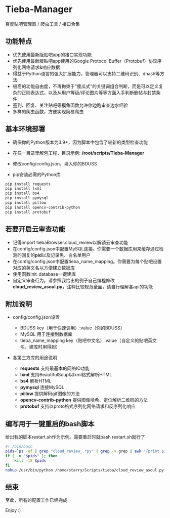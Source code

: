 # Tieba-Manager

百度贴吧管理器 / 爬虫工具 / 接口合集

## 功能特点

+ 优先使用最新版贴吧app的接口实现功能
+ 优先使用最新版贴吧app使用的Google Protocol Buffer（Protobuf）协议序列化网络请求&响应数据
+ 得益于Python语言的强大扩展能力，管理器可以支持二维码识别、dhash等方法
+ 极高的功能自由度，不再拘束于"傻瓜式"的关键词组合判断，而是可以定义复杂的正则表达式，以及从用户等级/评论图片等等方面入手判断删帖与封禁条件
+ 签到、回复、关注贴吧等摸鱼函数允许你边跑审查边水经验
+ 多样的爬虫函数，方便实现简易爬虫

## 基本环境部署

+ 确保你的Python版本为3.9+，因为脚本中包含了较新的类型检查功能

+ 在任一目录里解包工程，目录示例: **/root/scripts/Tieba-Manager**

+ 修改config/config.json，填入你的BDUSS

+ pip安装必需的Python库

```bash
pip install requests
pip install lxml
pip install bs4
pip install pymysql
pip install pillow
pip install opencv-contrib-python
pip install protobuf
```

## 若要开启云审查功能

+ 记得import tiebaBrowser.cloud_review以解锁云审查功能
+ 在config/config.json中配置MySQL连接。你需要一个数据库用来缓存通过检测的回复的**pid**以及记录黑、白名单用户
+ 在config/config.json中配置tieba_name_mapping。你需要为每个贴吧设置对应的英文名以方便建立数据库
+ 使用函数init_database一键建库
+ 自定义审查行为。请参照我给出的例子自己编程修改**cloud_review_asoul.py**，注释比较规范全面，请自行理解各api的功能

## 附加说明

+ config/config.json设置

  + BDUSS key（用于快速调用）:value（你的BDUSS）
  + MySQL 用于连接到数据库
  + tieba_name_mapping key（贴吧中文名）:value（自定义的贴吧英文名，建库时用得到）

+ 各第三方库的用途说明

  + **requests** 支持最基本的网络IO功能
  + **lxml** 支持BeautifulSoup以lxml格式解析HTML
  + **bs4** 解析HTML
  + **pymysql** 连接MySQL
  + **pillow** 提供解码gif图像的方法
  + **opencv-contrib-python** 提供图像哈希、定位解析二维码的方法
  + **protobuf** 支持以proto格式序列化网络请求和反序列化响应

## 编写用于一键重启的bash脚本

给出我的脚本restart.sh作为示例。需要重启时就bash restart.sh就行了

```bash
#! /bin/bash
pids=`ps -ef | grep "cloud_review_.*py" | grep -v grep | awk '{print $2}'`
if [ -n "$pids" ]; then
    kill -15 $pids
fi
nohup /usr/bin/python /home/starry/Scripts/tieba/cloud_review_asoul.py -st 20 >/dev/null 2>&1 &
```

## 结束

至此，所有的配置工作已经完成

Enjoy :)
